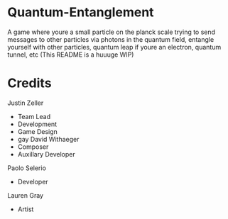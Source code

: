 # Quantum-Entanglement

A game where youre a small particle on the planck scale trying to send messages to other particles via photons in the quantum field, entangle yourself with other particles, quantum leap if youre an electron, quantum tunnel, etc (This README is a huuuge WIP)

# Credits

Justin Zeller
- Team Lead
- Development
- Game Design
- gay
David Withaeger
- Composer
- Auxillary Developer

Paolo Selerio
- Developer

Lauren Gray
- Artist
